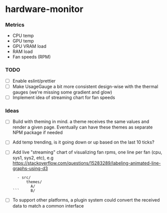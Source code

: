 # hardware-monitor

### Metrics

- CPU temp
- GPU temp
- GPU VRAM load
- RAM load
- Fan speeds (RPM)

### TODO
- [ ] Enable eslint/prettier
- [ ] Make UsageGauge a bit more consistent design-wise with the thermal gauges (we're missing some gradient and glow)
- [ ] Implement idea of streaming chart for fan speeds

### Ideas

- [ ] Build with theming in mind. a theme receives the same values and render a given page. Eventually can have these themes as separate NPM package if needed
- [ ] Add temp trending, is it going down or up based on the last 10 ticks?
- [ ] Add live "streaming" chart of visualizing fan rpms, one line per fan (cpu, sys1, sys2, etc), e.g https://stackoverflow.com/questions/15283289/labeling-animated-line-graphs-using-d3

  ```
    - src/
        themes/
          A/
  ```     B/
- [ ] To support other platforms, a plugin system could convert the received data to match a common interface